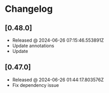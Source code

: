 # Changelog

## [0.48.0]

- Released @ 2024-06-26 07:15:46.553891Z
- Update annotations
- Update

## [0.47.0]

- Released @ 2024-06-26 01:44:17.803576Z
- Fix dependency issue
